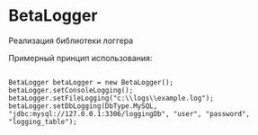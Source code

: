 # BetaLogger
Реализация библиотеки логгера

Примерный принцип использования: 

<code>
BetaLogger betaLogger = new BetaLogger();
betaLogger.setConsoleLogging();				
betaLogger.setFileLogging("c:\\logs\\example.log");
betaLogger.setDbLogging(DbType.MySQL, "jdbc:mysql://127.0.0.1:3306/loggingDb", "user", "password", "logging_table");
</code>
